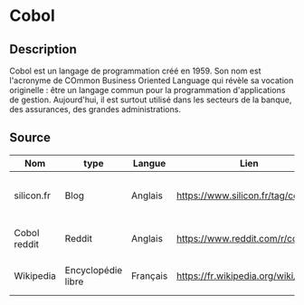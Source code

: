 # Cobol

## Description

Cobol est un langage de programmation créé en 1959. Son nom est l'acronyme de COmmon Business Oriented Language qui révèle sa vocation originelle : être un langage commun pour la programmation d'applications de gestion. Aujourd'hui, il est surtout utilisé dans les secteurs de la banque, des assurances, des grandes administrations.

## Source

|Nom|type|Langue|Lien|Description|Tags|Note|
|---|---|---|---|---|---|---|
|silicon.fr|Blog|Anglais|https://www.silicon.fr/tag/cobol|Un regroupement d'article sur le Cobol|MAJ, News|3 :star:|
|Cobol reddit|Reddit|Anglais|https://www.reddit.com/r/cobol/|Le reddit de Cobol|News, discussion, aide|4 :star:|
|Wikipedia|Encyclopédie libre|Français|https://fr.wikipedia.org/wiki/Cobol|Description générale du langage|Infos|4 :star:|